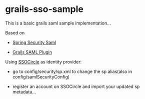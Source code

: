 grails-sso-sample
=================

This is a basic grails saml sample implementation...

Based on<br/> 
<ul>
<li>
	<p><a href="https://github.com/spring-projects/spring-security-saml/tree/master/saml2-sample">
	Spring Security Saml</a></p>
</li>
<li>
	<p><a href="https://github.com/marcoVermeulen/grails-spring-security-saml">
	Grails SAML Plugin</a></p>
</li>
</ul>

<p>
Using <a href="http://www.ssocircle.com">SSOCircle</a> as identity provider:
<ul>
	<li>
		<p>go to config/security/sp.xml to change the sp alias(also in config/samlSecurityConfig)</p>
	</li>
	<li>
		<p>register an account on SSOCircle and import your updated sp metadata...</p>
	</li>
</ul>
</p>


